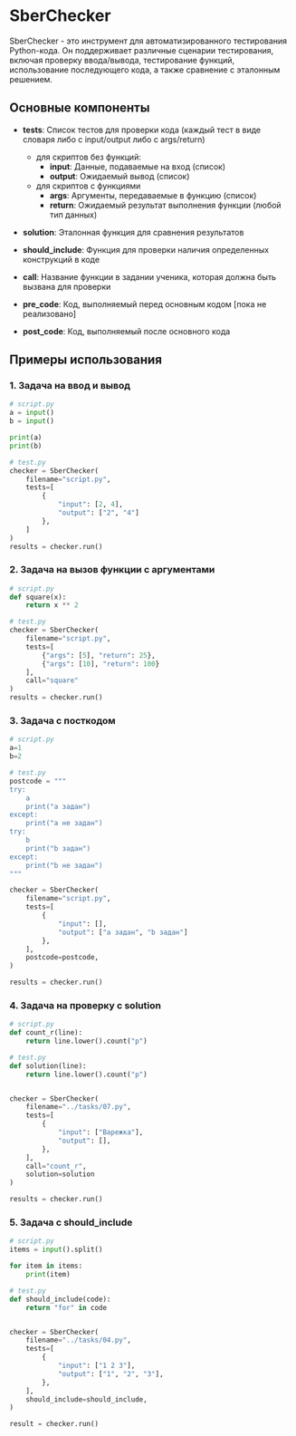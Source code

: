 # SberChecker

SberChecker - это инструмент для автоматизированного тестирования Python-кода. 
Он поддерживает различные сценарии тестирования, включая проверку ввода/вывода, 
тестирование функций, использование последующего кода, а также сравнение с эталонным решением.

## Основные компоненты

- **tests**: Список тестов для проверки кода (каждый тест в виде словаря либо с input/output либо с args/return)
  - для скриптов без функций:
    - **input**: Данные, подаваемые на вход (список)
    - **output**: Ожидаемый вывод (список)
  - для скриптов с функциями
    - **args**: Аргументы, передаваемые в функцию (список)
    - **return**: Ожидаемый результат выполнения функции (любой тип данных)

- **solution**: Эталонная функция для сравнения результатов
- **should_include**: Функция для проверки наличия определенных конструкций в коде
- **call**: Название функции в задании ученика, которая должна быть вызвана для проверки
- **pre_code**: Код, выполняемый перед основным кодом [пока не реализовано]
- **post_code**: Код, выполняемый после основного кода

## Примеры использования

### 1. Задача на ввод и вывод

```python
# script.py
a = input()
b = input()

print(a)
print(b)

# test.py
checker = SberChecker(
    filename="script.py",
    tests=[
        {
            "input": [2, 4],
            "output": ["2", "4"]
        },
    ]
)
results = checker.run()
```

### 2. Задача на вызов функции с аргументами

```python
# script.py
def square(x):
    return x ** 2

# test.py
checker = SberChecker(
    filename="script.py",
    tests=[
        {"args": [5], "return": 25},
        {"args": [10], "return": 100}
    ],
    call="square"
)
results = checker.run()
```

### 3. Задача c посткодом

```python
# script.py
a=1
b=2

# test.py
postcode = """
try:
    a
    print("а задан")
except:
    print("а не задан")
try:
    b
    print("b задан")
except:
    print("b не задан")
"""

checker = SberChecker(
    filename="script.py",
    tests=[
        {
            "input": [],
            "output": ["а задан", "b задан"]
        },
    ],
    postcode=postcode,
)

results = checker.run()
```

### 4. Задача на проверку c solution

```python
# script.py
def count_r(line):
    return line.lower().count("р")

# test.py
def solution(line):
    return line.lower().count("р")


checker = SberChecker(
    filename="../tasks/07.py",
    tests=[
        {
            "input": ["Варежка"],
            "output": [],
        },
    ],
    call="count_r",
    solution=solution
)

results = checker.run()
```

### 5. Задача с should_include

```python
# script.py
items = input().split()

for item in items:
    print(item)

# test.py
def should_include(code):
    return "for" in code


checker = SberChecker(
    filename="../tasks/04.py",
    tests=[
        {
            "input": ["1 2 3"],
            "output": ["1", "2", "3"],
        },
    ],
    should_include=should_include,
)

result = checker.run()
```